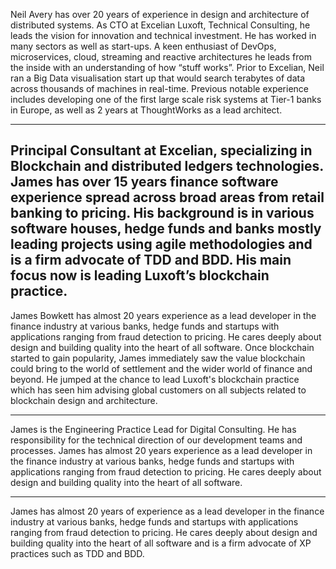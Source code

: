 Neil Avery has over 20 years of experience in design and architecture of 
distributed systems. As CTO at Excelian Luxoft, Technical Consulting, he leads 
the vision for innovation and technical investment. He has worked in many 
sectors as well as start-ups. A keen enthusiast of DevOps, microservices, cloud, 
streaming and reactive architectures he leads from the inside with an 
understanding of how “stuff works”. Prior to Excelian, Neil ran a Big Data 
visualisation start up that would search terabytes of data across thousands of 
machines in real-time. Previous notable experience includes developing one of 
the first large scale risk systems at Tier-1 banks in Europe, as well as 2 
years at ThoughtWorks as a lead architect.

-----

Principal Consultant at Excelian, specializing in Blockchain and distributed 
ledgers technologies.  James has over 15 years finance software experience 
spread across broad areas from retail banking to pricing.  His background is 
in various software houses, hedge funds and banks mostly leading projects using 
agile methodologies and is a firm advocate of TDD and BDD. His main focus now 
is leading Luxoft’s blockchain practice. 
----
James Bowkett has almost 20 years experience as a lead developer in the finance
industry at various banks, hedge funds and startups with applications ranging
from fraud detection to pricing.  He cares deeply about design and building 
quality into the heart of all software.  Once blockchain started to gain 
popularity, James immediately saw the value blockchain could bring to the world 
of settlement and the wider world of finance and beyond.  He jumped at the 
chance to lead Luxoft's blockchain practice which has seen him advising 
global customers on all subjects related to blockchain design and architecture.

----

James is the Engineering Practice Lead for Digital Consulting.  He has 
responsibility for the technical direction of our development teams and 
processes.​
​James has almost 20 years experience as a lead developer in the finance industry 
at various banks, hedge funds and startups with applications ranging​ from fraud 
detection to pricing.  He cares deeply about design and building quality into 
the heart of all software.

---

James has almost 20 years of experience as a lead developer in the finance 
industry at various banks, hedge funds and startups with applications ranging 
from fraud detection to pricing.  He cares deeply about design and building 
quality into the heart of all software and is a firm advocate of XP practices 
such as TDD and BDD. 